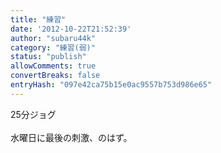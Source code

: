 ```yaml
---
title: "練習"
date: '2012-10-22T21:52:39'
author: "subaru44k"
category: "練習(弱)"
status: "publish"
allowComments: true
convertBreaks: false
entryHash: "097e42ca75b15e0ac9557b753d986e65"
---
```

25分ジョグ<br>
<br>
水曜日に最後の刺激、のはず。
